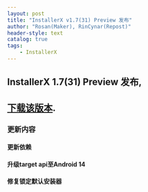 ```yaml
---
layout: post
title: "InstallerX v1.7(31) Preview 发布"
author: "Rosan(Maker), RinCynar(Repost)"
header-style: text
catalog: true
tags:
    - InstallerX
---
```


## InstallerX 1.7(31) Preview 发布,
## [下载该版本](/file/InstallerX_1.7(31)Preview.apk).

### 更新内容

#### 更新依赖

#### 升级target api至Android 14

#### 修复锁定默认安装器
